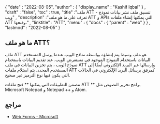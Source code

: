 {
  "date" : "2022-08-05",
  "author" : {
    "display_name" : "Kashif Iqbal"
} ,
  "draft" : "false",
  "toc" : true,
  "title" :"ملف ATT - تنسيق ملف نشر بيانات نموذج ويب" ,
  "description" :"تعرف على ما هو ملف ATT و APIs التي يمكنها إنشاء ملفات ATT وفتحها." ,
  "linktitle" : "ATT",
  "menu" : {
    "docs" : {
      "parent" : "web"
}
} ,
  "lastmod" : "2022-08-05"
}

## ما هو ملف ATT؟

ملف ATT هو ملف وسيط يتم إنشاؤه بواسطة نماذج الويب عندما يرسل المستخدم البيانات باستخدام النموذج الموجود في مستعرض الويب. عند تقديم البيانات باستخدام نموذج الويب ، يتم تخزين البيانات في ملف ATT وإرسالها عبر البريد الإلكتروني أيضًا إلى المستخدم المحدد. يتم استلام ملفات ATT كمرفق برسائل البريد الإلكتروني في الحالات التي يكون فيها نوع الترميز غير صحيح.

تتضمن التطبيقات التي يمكنها ** فتح ملفات ATT ** برامج تحرير النصوص مثل Microsoft Notepad و Notepad ++ و Atom.

## مراجع

* [Web Forms - Microsoft](https://docs.microsoft.com/en-us/aspnet/web-forms/what-is-web-forms)

